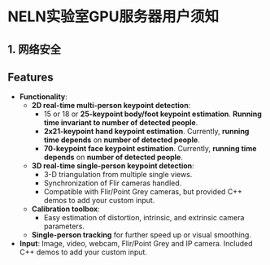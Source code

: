 # NELN实验室GPU服务器用户须知
## 1. 网络安全
## Features
- **Functionality**:
    - **2D real-time multi-person keypoint detection**:
        - 15 or 18 or **25-keypoint body/foot keypoint estimation**. **Running time invariant to number of detected people**.
        - **2x21-keypoint hand keypoint estimation**. Currently, **running time depends** on **number of detected people**.
        - **70-keypoint face keypoint estimation**. Currently, **running time depends** on **number of detected people**.
    - **3D real-time single-person keypoint detection**:
        - 3-D triangulation from multiple single views.
        - Synchronization of Flir cameras handled.
        - Compatible with Flir/Point Grey cameras, but provided C++ demos to add your custom input.
    - **Calibration toolbox**:
        - Easy estimation of distortion, intrinsic, and extrinsic camera parameters.
    - **Single-person tracking** for further speed up or visual smoothing.
- **Input**: Image, video, webcam, Flir/Point Grey and IP camera. Included C++ demos to add your custom input.
